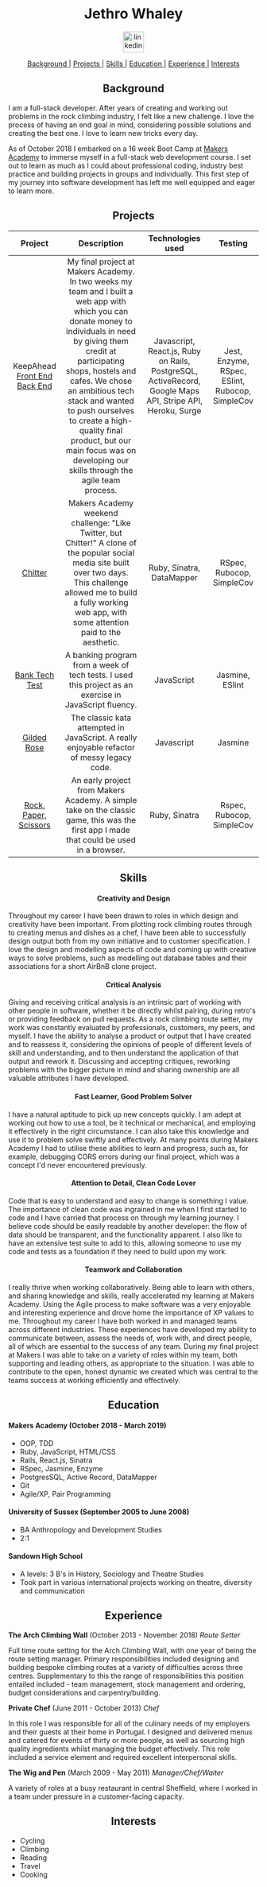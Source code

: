 <h1 align="center">Jethro Whaley</h1>
<p align="center">
<a href="https://www.linkedin.com/in/jethro-whaley-69968678/">
<img src="https://www.iconfinder.com/data/icons/free-social-icons/67/linkedin_circle_color-512.png" alt="linkedin" hspace="50" height="42" width="42"></a></p>

<div align="center">

[Background ](#background) |
[Projects ](#projects) |
[Skills ](#skills) |
[Education ](#education) |
[Experience ](#experience) |
[Interests ](#interests)

</div>


<h2 align="center">Background</h2>


I am a full-stack developer. After years of creating and working out problems in the rock climbing industry, I felt like a new challenge. I love the process of having an end goal in mind, considering possible solutions and creating the best one. I love to learn new tricks every day.

As of October 2018 I embarked on a 16 week Boot Camp at [Makers Academy](https://makers.tech/) to immerse myself in a full-stack web development course. I set out to learn as much as I could about professional coding, industry best practice and building projects in groups and individually. This first step of my journey into software development has left me well equipped and eager to learn more.

<h2 align="center">Projects</h2>


|**Project**|**Description**|**Technologies used**|**Testing**|
|:-----:|:-----:|:-----:|:-----:|
|KeepAhead [Front End](https://github.com/jaywayawyaj/KeepAheadReactFrontEnd/) [Back End](https://github.com/jaywayawyaj/KeepAhead_RailsAPI)|My final project at Makers Academy. In two weeks my team and I built a web app with which you can donate money to individuals in need by giving them credit at participating shops, hostels and cafes. We chose an ambitious tech stack and wanted to push ourselves to create a high-quality final product, but our main focus was on developing our skills through the agile team process. |Javascript, React.js, Ruby on Rails, PostgreSQL, ActiveRecord, Google Maps API, Stripe API, Heroku, Surge|Jest, Enzyme, RSpec, ESlint, Rubocop, SimpleCov|
|  [Chitter](https://github.com/jaywayawyaj/chitter-challenge)|Makers Academy weekend challenge: "Like Twitter, but Chitter!" A clone of the popular social media site built over two days. This challenge allowed me to build a fully working web app, with some attention paid to the aesthetic.|Ruby, Sinatra, DataMapper|RSpec, Rubocop, SimpleCov|
|[Bank Tech Test](https://github.com/jaywayawyaj/bank-tech-test)|A banking program from a week of tech tests. I used this project as an exercise in JavaScript fluency.|JavaScript|Jasmine, ESlint|
|[Gilded Rose](https://github.com/jaywayawyaj/gilded-rose-js)|The classic kata attempted in JavaScript. A really enjoyable refactor of messy legacy code.|Javascript|Jasmine|
|[Rock, Paper, Scissors](https://github.com/jaywayawyaj/rps-challenge)|An early project from Makers Academy. A simple take on the classic game, this was the first app I made that could be used in a browser.|Ruby, Sinatra|Rspec, Rubocop, SimpleCov|



<h2 align="center">Skills</h2>

<h4 align="center">Creativity and Design</h4>


Throughout my career I have been drawn to roles in which design and creativity have been important. From plotting rock climbing routes through to creating menus and dishes as a chef, I have been able to successfully design output both from my own initiative and to customer specification. I love the design and modelling aspects of code and coming up with creative ways to solve problems, such as modelling out database tables and their associations for a short AirBnB clone project.


<h4 align="center">Critical Analysis</h4>


Giving and receiving critical analysis is an intrinsic part of working with other people in software, whether it be directly whilst pairing, during retro's or providing feedback on pull requests. As a rock climbing route setter, my work was constantly evaluated by professionals, customers, my peers, and myself. I have the ability to analyse a product or output that I have created and to reassess it, considering the opinions of people of different levels of skill and understanding, and to then understand the application of that output and rework it. Discussing and accepting critiques, reworking problems with the bigger picture in mind and sharing ownership are all valuable attributes I have developed.


<h4 align="center">Fast Learner, Good Problem Solver</h4>


I have a natural aptitude to pick up new concepts quickly. I am adept at working out how to use a tool, be it technical or mechanical, and employing it effectively in the right circumstance. I can also take this knowledge and use it to problem solve swiftly and effectively. At many points during Makers Academy I had to utilise these abilities to learn and progress, such as, for example, debugging CORS errors during our final project, which was a concept I'd never encountered previously.


<h4 align="center">Attention to Detail, Clean Code Lover</h4>


Code that is easy to understand and easy to change is something I value. The importance of clean code was ingrained in me when I first started to code and I have carried that process on through my learning journey. I believe code should be easily readable by another developer: the flow of data should be transparent, and the functionality apparent. I also like to have an extensive test suite to add to this, allowing someone to use my code and tests as a foundation if they need to build upon my work.


<h4 align="center">Teamwork and Collaboration</h4>


I really thrive when working collaboratively. Being able to learn with others, and sharing knowledge and skills, really accelerated my learning at Makers Academy. Using the Agile process to make software was a very enjoyable and interesting experience and drove home the importance of XP values to me.
Throughout my career I have both worked in and managed teams across different industries. These experiences have developed my ability to communicate between, assess the needs of, work with, and direct people, all of which are essential to the success of any team. During my final project at Makers I was able to take on a variety of roles within my team, both supporting and leading others, as appropriate to the situation. I was able to contribute to the open, honest dynamic we created which was central to the teams success at working efficiently and effectively.  


<h2 align="center">Education</h2>


#### Makers Academy (October 2018 - March 2019)

- OOP, TDD
- Ruby, JavaScript, HTML/CSS
- Rails, React.js, Sinatra
- RSpec, Jasmine, Enzyme
- PostgresSQL, Active Record, DataMapper
- Git
- Agile/XP, Pair Programming

#### University of Sussex (September 2005 to June 2008)

- BA Anthropology and Development Studies
- 2:1

#### Sandown High School

- A levels: 3 B's in History, Sociology and Theatre Studies
- Took part in various international projects working on theatre, diversity and communication


<h2 align="center">Experience</h2>


**The Arch Climbing Wall** (October 2013 - November 2018) *Route Setter*


Full time route setting for the Arch Climbing Wall, with one year of being the route setting manager. Primary responsibilities included designing and building bespoke climbing routes at a variety of difficulties across three centres. Supplementary to this the range of responsibilities this position entailed included - team management, stock management and ordering, budget considerations and carpentry/building.

**Private Chef** (June 2011 - October 2013) *Chef*

In this role I was responsible for all of the culinary needs of my employers and their guests at their home in Portugal. I designed and delivered menus and catered for events of thirty or more people, as well as sourcing high quality ingredients whilst managing the budget effectively. This role included a service element and required excellent interpersonal skills.

**The Wig and Pen** (March 2009 - May 2011) *Manager/Chef/Waiter*


A variety of roles at a busy restaurant in central Sheffield, where I worked in a team under pressure in a customer-facing capacity.

<h2 align="center">Interests</h2>


- Cycling
- Climbing
- Reading
- Travel
- Cooking
